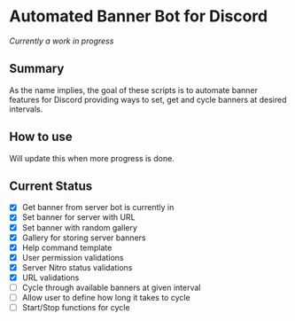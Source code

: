 # Automated Banner Bot for Discord

*Currently a work in progress*

## Summary
As the name implies, the goal of these scripts is to automate banner features for Discord providing ways to set, get and cycle banners at desired intervals. 

## How to use
Will update this when more progress is done. 

## Current Status

 - [x] Get banner from server bot is currently in
 - [x] Set banner for server with URL
 - [x] Set banner with random gallery
 - [x] Gallery for storing server banners 
 - [x] Help command template
 - [x] User permission validations
 - [x] Server Nitro status validations
 - [x] URL validations
 - [ ] Cycle through available banners at given interval
 - [ ] Allow user to define how long it takes to cycle
 - [ ] Start/Stop functions for cycle
